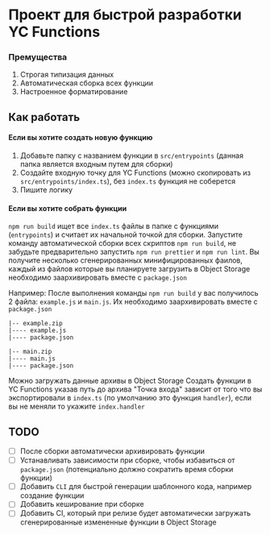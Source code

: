 # Проект для быстрой разработки YC Functions

### Премущества

1) Строгая типизация данных
2) Автоматическая сборка всех функции
3) Настроенное форматирование

## Как работать

#### Если вы хотите создать новую функцию

1) Добавьте папку с названием функции в ```src/entrypoints``` (данная папка является входным путем для сборки)
2) Создайте входную точку для YC Functions (можно скопировать из ```src/entrypoints/index.ts```), без ```index.ts``` функция не соберется
3) Пишите логику

#### Если вы хотите собрать функции

```npm run build``` ищет все ```index.ts``` файлы в папке с функциями (```entrypoints```) и считает их начальной точкой для сборки.
Запустите команду автоматической сборки всех скриптов ```npm run build```, не забудьте предварительно запустить ```npm run prettier``` и ```npm run lint```.
Вы получите несколько сгенерированных минифицированных фаилов, каждый из файлов которые вы планируете загрузить в Object Storage необходимо заархивировать вместе с ```package.json```

Например:
После выполнения команды ```npm run build``` у вас получилось 2 файла: ```example.js``` и ```main.js```.
Их необходимо заархивировать вместе с ```package.json```
```
|-- example.zip
|---- example.js
|---- package.json

|-- main.zip
|---- main.js
|---- package.json
```
Можно загружать данные архивы в Object Storage
Создать функции в YC Functions указав путь до архива 
"Точка входа" зависит от того что вы экспортировали в ```index.ts``` (по умолчанию это функция ```handler```), если вы не меняли то укажите ```index.handler```

## TODO

- [ ] После сборки автоматически архивировать функции
- [ ] Устанавливать зависимости при сборке, чтобы избавиться от ```package.json``` (потенциально должно сократить время сборки функции)
- [ ] Добавить ```CLI``` для быстрой генерации шаблонного кода, например создание функции
- [ ] Добавить кеширование при сборке
- [ ] Добавить CI, который при релизе будет автоматически загружать сгенерированные измененные функции в Object Storage
